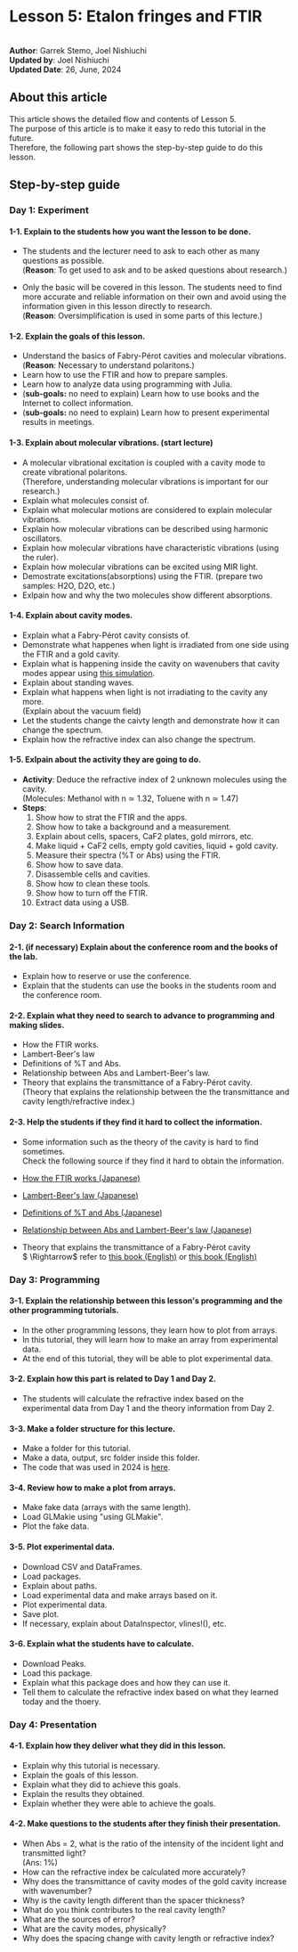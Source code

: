 # Lesson 5: Etalon fringes and FTIR
\
**Author**: Garrek Stemo, Joel Nishiuchi\
**Updated by**: Joel Nishiuchi\
**Updated Date**: 26, June, 2024


## About this article
This article shows the detailed flow and contents of Lesson 5.\
The purpose of this article is to make it easy to redo this tutorial in the future.\
Therefore, the following part shows the step-by-step guide to do this lesson.

 

## Step-by-step guide
### Day 1: Experiment
#### 1-1. Explain to the students how you want the lesson to be done.
- The students and the lecturer need to ask to each other as many questions as possible.\
(**Reason**: To get used to ask and to be asked questions about research.)

- Only the basic will be covered in this lesson. The students need to find more accurate and reliable information on their own and avoid using the information given in this lesson directly to research.\
(**Reason**: Oversimplification is used in some parts of this lecture.)

#### 1-2. Explain the goals of this lesson.
- Understand the basics of Fabry-Pérot cavities and molecular vibrations.\
(**Reason**: Necessary to understand polaritons.)
- Learn how to use the FTIR and how to prepare samples.
- Learn how to analyze data using programming with Julia.
- (**sub-goals:** no need to explain) Learn how to use books and the Internet to collect information.
- (**sub-goals:** no need to explain) Learn how to present experimental results in meetings.

#### 1-3. Explain about molecular vibrations. (start lecture)
- A molecular vibrational excitation is coupled with a cavity mode to create vibrational polaritons.\
(Therefore, understanding molecular vibrations is important for our research.)
- Explain what molecules consist of.
- Explain what molecular motions are considered to explain molecular vibrations.
- Explain how molecular vibrations can be described using harmonic oscillators.
- Explain how molecular vibrations have characteristic vibrations (using the ruler).
- Explain how molecular vibrations can be excited using MIR light.
- Demostrate excitations(absorptions) using the FTIR. (prepare two samples: H2O, D2O, etc.)
- Exlpain how and why the two molecules show different absorptions.

#### 1-4. Explain about cavity modes.
- Explain what a Fabry-Pérot cavity consists of.
- Demonstrate what happenes when light is irradiated from one side using the FTIR and a gold cavity.
- Explain what is happening inside the cavity on wavenubers that cavity modes appear using [this simulation](https://ccahilla.github.io/fabryperot.html).
- Explain about standing waves.
- Explain what happens when light is not irradiating to the cavity any more.\
(Explain about the vacuum field)
- Let the students change the caivty length and demonstrate how it can change the spectrum.
- Explain how the refractive index can also change the spectrum.

#### 1-5. Exlpain about the activity they are going to do.
- **Activity**: Deduce the refractive index of 2 unknown molecules using the cavity.\
(Molecules: Methanol with n ≃ 1.32, Toluene with n ≃ 1.47)
- **Steps**:
    1. Show how to strat the FTIR and the apps.
    2. Show how to take a background and a measurement.
    3. Explain about cells, spacers, CaF2 plates, gold mirrors, etc.
    4. Make liquid + CaF2 cells, empty gold cavities, liquid + gold cavity.
    5. Measure their spectra (%T or Abs) using the FTIR.
    6. Show how to save data.
    7. Disassemble cells and cavities.
    8. Show how to clean these tools.
    9. Show how to turn off the FTIR.
    10. Extract data using a USB.



### Day 2: Search Information
#### 2-1. (if necessary) Explain about the conference room and the books of the lab.

- Explain how to reserve or use the conference.
- Explain that the students can use the books in the students room and the conference room.

#### 2-2. Explain what they need to search to advance to programming and making slides.
- How the FTIR works.
- Lambert-Beer's law
- Definitions of %T and Abs.
- Relationship between Abs and Lambert-Beer's law.
- Theory that explains the transmittance of a Fabry-Pérot cavity.\
(Theory that explains the relationship between the the transmittance and cavity length/refractive index.)

#### 2-3. Help the students if they find it hard to collect the information.
- Some information such as the theory of the cavity is hard to find sometimes.\
Check the following source if they find it hard to obtain the information.

- [How the FTIR works (Japanese)](https://www.hongo-m.co.jp/2014/01/30/%E3%82%84%E3%81%95%E3%81%97%E3%81%84ft-ir%E3%81%AE%E5%8E%9F%E7%90%86-2-%E5%85%89%E3%81%AE%E5%B9%B2%E6%B8%89-%E3%82%A4%E3%83%B3%E3%82%BF%E3%83%BC%E3%83%95%E3%82%A7%E3%83%AD%E3%82%B0%E3%83%A9%E3%83%A0-%E3%83%95%E3%83%BC%E3%83%AA%E3%82%A8%E5%A4%89%E6%8F%9B%E3%81%8A%E3%82%88%E3%81%B3%E3%82%B7%E3%83%B3%E3%82%B0%E3%83%AB%E3%83%93%E3%83%BC%E3%83%A0/)
- [Lambert-Beer's law (Japanese)](https://www.hongo-m.co.jp/2014/01/28/%E3%82%84%E3%81%95%E3%81%97%E3%81%84ftir%E3%81%AE%E5%8E%9F%E7%90%86-4-%E3%83%A9%E3%83%B3%E3%83%99%E3%83%AB%E3%83%88-%E3%83%99%E3%83%BC%E3%83%AB%E3%81%AE%E6%B3%95%E5%89%87%E3%81%A8%E5%90%B8%E5%85%89%E5%BA%A6%E3%82%B9%E3%83%9A%E3%82%AF%E3%83%88%E3%83%AB/)
- [Definitions of %T and Abs (Japanese)](https://www.hongo-m.co.jp/2014/01/29/%E3%82%84%E3%81%95%E3%81%97%E3%81%84ft-ir%E3%81%AE%E5%8E%9F%E7%90%86-3-%E3%82%B7%E3%83%B3%E3%82%B0%E3%83%AB%E3%83%93%E3%83%BC%E3%83%A0-%E3%83%90%E3%83%83%E3%82%AF%E3%82%B0%E3%83%A9%E3%82%A6%E3%83%B3%E3%83%89-%E3%82%B5%E3%83%B3%E3%83%97%E3%83%AB-%E9%80%8F%E9%81%8E%E7%8E%87-%E5%90%B8%E5%85%89%E5%BA%A6%E3%82%B9%E3%83%9A%E3%82%AF%E3%83%88%E3%83%AB/)
- [Relationship between Abs and Lambert-Beer's law (Japanese)](https://www.hongo-m.co.jp/2014/01/28/%E3%82%84%E3%81%95%E3%81%97%E3%81%84ftir%E3%81%AE%E5%8E%9F%E7%90%86-4-%E3%83%A9%E3%83%B3%E3%83%99%E3%83%AB%E3%83%88-%E3%83%99%E3%83%BC%E3%83%AB%E3%81%AE%E6%B3%95%E5%89%87%E3%81%A8%E5%90%B8%E5%85%89%E5%BA%A6%E3%82%B9%E3%83%9A%E3%82%AF%E3%83%88%E3%83%AB/)
- Theory that explains the transmittance of a Fabry-Pérot cavity\
  $ \Rightarrow$ refer to [this book (English)](https://www.wiley.com/en-us/Optical+Waves+in+Layered+Media-p-9780471731924) or [this book (English)](https://global.oup.com/academic/product/quantum-optics-9780198566731?cc=jp&lang=en&)




### Day 3: Programming
#### 3-1. Explain the relationship between this lesson's programming and the other programming tutorials.
- In the other programming lessons, they learn how to plot from arrays.
- In this tutorial, they will learn how to make an array from experimental data.
- At the end of this tutorial, they will be able to plot experimental data.


#### 3-2. Explain how this part is related to Day 1 and Day 2.
- The students will calculate the refractive index based on the experimental data from Day 1 and the theory information from Day 2.

#### 3-3. Make a folder structure for this lecture.
- Make a folder for this tutorial.
- Make a data, output, src folder inside this folder.
- The code that was used in 2024 is [here](https://github.com/Nishiuchi21/Tutorial_for_new_students_2024__code_for_FTIR_data).

#### 3-4. Review how to make a plot from arrays.
- Make fake data (arrays with the same length).
- Load GLMakie using "using GLMakie".
- Plot the fake data.


#### 3-5. Plot experimental data.
- Download CSV and DataFrames.
- Load packages.
- Explain about paths.
- Load experimental data and make arrays based on it.
- Plot experimental data.
- Save plot.
- If necessary, explain about DataInspector, vlines!(), etc.

#### 3-6. Explain what the students have to calculate.
- Download Peaks.
- Load this package.
- Explain what this package does and how they can use it.
- Tell them to calculate the refractive index based on what they learned today and the thoery.



### Day 4: Presentation
#### 4-1. Explain how they deliver what they did in this lesson.
- Explain why this tutorial is necessary.
- Explain the goals of this lesson.
- Explain what they did to achieve this goals.
- Explain the results they obtained.
- Explain whether they were able to achieve the goals.


#### 4-2. Make questions to the students after they finish their presentation.
- When Abs = 2, what is the ratio of the intensity of the incident light and transmitted light?\
(Ans: 1%)
- How can the refractive index be calculated more accurately?
- Why does the transmittance of cavity modes of the gold cavity increase with wavenumber?
- Why is the cavity length different than the spacer thickness?
- What do you think contributes to the real cavity length?
- What are the sources of error?
- What are the cavity modes, physically?
- Why does the spacing change with cavity length or refractive index?




